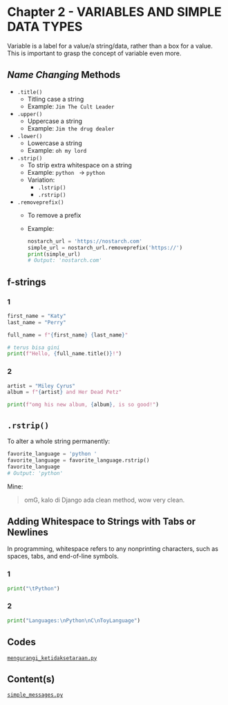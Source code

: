 # Chapter 2 - VARIABLES AND SIMPLE DATA TYPES

Variable is a label for a value/a string/data, rather than a box for a value. This is important to grasp the concept of variable even more.

## _Name Changing_ Methods

- `.title()`
  - Titling case a string
  - Example: `Jim The Cult Leader`
- `.upper()`
  - Uppercase a string
  - Example: `Jim the drug dealer`
- `.lower()`
  - Lowercase a string
  - Example: `oh my lord`
- `.strip()`
  - To strip extra whitespace on a string
  - Example: ` python  ` -> `python` 
  - Variation:
    - `.lstrip()`
    - `.rstrip()`
- `.removeprefix()`
  - To remove a prefix
  - Example:

    ```python
    nostarch_url = 'https://nostarch.com'
    simple_url = nostarch_url.removeprefix('https://')
    print(simple_url)
    # Output: 'nostarch.com'
    ```

## f-strings

### 1

```python
first_name = "Katy"
last_name = "Perry"

full_name = f"{first_name} {last_name}"

# terus bisa gini
print(f"Hello, {full_name.title()}!")
```

### 2

```python
artist = "Miley Cyrus"
album = f"{artist} and Her Dead Petz"

print(f"omg his new album, {album}, is so good!")
```

## `.rstrip()`

To alter a whole string permanently:

```python
favorite_language = 'python '
favorite_language = favorite_language.rstrip()
favorite_language
# Output: 'python'
```

Mine:
> omG, kalo di Django ada clean method, wow very clean.

## Adding Whitespace to Strings with Tabs or Newlines

In programming, whitespace refers to any nonprinting characters, such as spaces, tabs, and end-of-line symbols.

### 1

```python
print("\tPython")
```

### 2

```python
print("Languages:\nPython\nC\nToyLanguage")
```

## Codes

[`mengurangi_ketidaksetaraan.py`](mengurangi_ketidaksetaraan.py)

## Content(s)

[`simple_messages.py`](./simple_messages.py)
